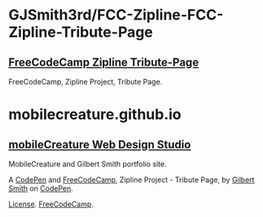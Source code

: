 # GJSmith3rd/FCC-Zipline-FCC-Zipline-Tribute-Page
[FreeCodeCamp Zipline Tribute-Page](https://github.com/GJSmith3rd/FCC-Zipline-Tribute-Page)
--------------------------------
FreeCodeCamp, Zipline Project, Tribute Page.

# mobilecreature.github.io
[mobileCreature Web Design Studio](http://mobilecreature.github.io/)
--------------------------------
MobileCreature and Gilbert Smith portfolio site.

A [CodePen](http://codepen.io/GJSmith3rd/pen/LGaWmK) and [FreeCodeCamp](http://freecodecamp.com/gjsmith3rd), Zipline Project - Tribute Page, by [Gilbert Smith](http://codepen.io/GJSmith3rd) on [CodePen](http://codepen.io/).

[License](http://codepen.io/GJSmith3rd/pen/RWojRp).
[FreeCodeCamp](http://freecodecamp.com/gjsmith3rd).

